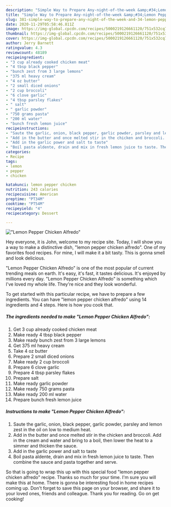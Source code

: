 ```yaml
---
description: "Simple Way to Prepare Any-night-of-the-week &amp;#34;Lemon Pepper Chicken Alfredo&amp;#34;"
title: "Simple Way to Prepare Any-night-of-the-week &amp;#34;Lemon Pepper Chicken Alfredo&amp;#34;"
slug: 381-simple-way-to-prepare-any-night-of-the-week-and-34-lemon-pepper-chicken-alfredo-and-34
date: 2020-11-29T05:58:46.811Z
image: https://img-global.cpcdn.com/recipes/5000219126661120/751x532cq70/lemon-pepper-chicken-alfredo-recipe-main-photo.jpg
thumbnail: https://img-global.cpcdn.com/recipes/5000219126661120/751x532cq70/lemon-pepper-chicken-alfredo-recipe-main-photo.jpg
cover: https://img-global.cpcdn.com/recipes/5000219126661120/751x532cq70/lemon-pepper-chicken-alfredo-recipe-main-photo.jpg
author: Jerry Barnett
ratingvalue: 4.3
reviewcount: 48189
recipeingredient:
- "3 cup already cooked chicken meat"
- "4 tbsp black pepper"
- "bunch zest from 3 large lemons"
- "375 ml heavy cream"
- "4 oz butter"
- "2 small diced onions"
- "2 cup broccoli"
- "6 clove garlic"
- "4 tbsp parsley flakes"
- " salt"
- " garlic powder"
- "750 grams pasta"
- "200 ml water"
- "bunch fresh lemon juice"
recipeinstructions:
- "Saute the garlic, onion, black pepper, garlic powder, parsley and lemon zest in the oil on low to medium heat."
- "Add in the butter and once melted stir in the chicken and broccoli. Add in the cream and water and bring to a boil, then lower the heat to a simmer and thicken the sauce."
- "Add in the garlic power and salt to taste"
- "Boil pasta aldente, drain and mix in fresh lemon juice to taste. Then combine the sauce and pasta together and serve."
categories:
- Recipe
tags:
- lemon
- pepper
- chicken

katakunci: lemon pepper chicken 
nutrition: 243 calories
recipecuisine: American
preptime: "PT34M"
cooktime: "PT54M"
recipeyield: "4"
recipecategory: Dessert

---
```



![&#34;Lemon Pepper Chicken Alfredo&#34;](https://img-global.cpcdn.com/recipes/5000219126661120/751x532cq70/lemon-pepper-chicken-alfredo-recipe-main-photo.jpg)

Hey everyone, it is John, welcome to my recipe site. Today, I will show you a way to make a distinctive dish, &#34;lemon pepper chicken alfredo&#34;. One of my favorites food recipes. For mine, I will make it a bit tasty. This is gonna smell and look delicious.



&#34;Lemon Pepper Chicken Alfredo&#34; is one of the most popular of current trending meals on earth. It's easy, it's fast, it tastes delicious. It's enjoyed by millions every day. &#34;Lemon Pepper Chicken Alfredo&#34; is something which I've loved my whole life. They're nice and they look wonderful.


To get started with this particular recipe, we have to prepare a few ingredients. You can have &#34;lemon pepper chicken alfredo&#34; using 14 ingredients and 4 steps. Here is how you cook that.

<!--inarticleads1-->

##### The ingredients needed to make &#34;Lemon Pepper Chicken Alfredo&#34;:

1. Get 3 cup already cooked chicken meat
1. Make ready 4 tbsp black pepper
1. Make ready bunch zest from 3 large lemons
1. Get 375 ml heavy cream
1. Take 4 oz butter
1. Prepare 2 small diced onions
1. Make ready 2 cup broccoli
1. Prepare 6 clove garlic
1. Prepare 4 tbsp parsley flakes
1. Prepare  salt
1. Make ready  garlic powder
1. Make ready 750 grams pasta
1. Make ready 200 ml water
1. Prepare bunch fresh lemon juice




<!--inarticleads2-->

##### Instructions to make &#34;Lemon Pepper Chicken Alfredo&#34;:

1. Saute the garlic, onion, black pepper, garlic powder, parsley and lemon zest in the oil on low to medium heat.
1. Add in the butter and once melted stir in the chicken and broccoli. Add in the cream and water and bring to a boil, then lower the heat to a simmer and thicken the sauce.
1. Add in the garlic power and salt to taste
1. Boil pasta aldente, drain and mix in fresh lemon juice to taste. Then combine the sauce and pasta together and serve.




So that is going to wrap this up with this special food &#34;lemon pepper chicken alfredo&#34; recipe. Thanks so much for your time. I'm sure you will make this at home. There is gonna be interesting food in home recipes coming up. Don't forget to save this page on your browser, and share it to your loved ones, friends and colleague. Thank you for reading. Go on get cooking!
